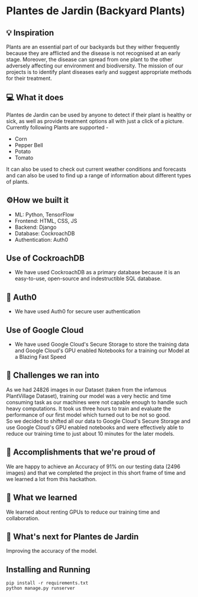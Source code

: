 # Plantes de Jardin (Backyard Plants)

## 💡 Inspiration

Plants are an essential part of our backyards but they wither frequently because they are afflicted and the disease is not recognised at an early stage. Moreover, the disease can spread from one plant to the other adversely affecting our environment and biodiversity. The mission of our projects is to identify plant diseases early and suggest appropriate methods for their treatment.

## 💻 What it does

Plantes de Jardin can be used by anyone to detect if their plant is healthy or sick, as well as provide treatment options all with just a click of a picture.<br>
Currently following Plants are supported -
- Corn
- Pepper Bell
- Potato
- Tomato

It can also be used to check out current weather conditions and forecasts and can also be used to find up a range of information about different types of plants.

## ⚙️How we built it
- ML: Python, TensorFlow
- Frontend: HTML, CSS, JS
- Backend: Django
- Database: CockroachDB
- Authentication: Auth0

## Use of CockroachDB

- We have used CockroachDB as a primary database because it is an easy-to-use, open-source and indestructible SQL database.

## 🔑 Auth0

- We have used Auth0 for secure user authentication

## Use of Google Cloud

- We have used Google Cloud's Secure Storage to store the training data and Google Cloud's GPU enabled Notebooks for a training our Model at a Blazing Fast Speed

## 🧠 Challenges we ran into

As we had 24826 images in our Dataset (taken from the infamous PlantVillage Dataset), training our model was a very hectic and time consuming task as our machines were not capable enough to handle such heavy computations. It took us three hours to train and evaluate the performance of our first model which turned out to be not so good. <br>
So we decided to shifted all our data to Google Cloud's Secure Storage and use Google Cloud's GPU enabled notebooks and were effectively able to reduce our training time to just about 10 minutes for the later models.

## 🏅 Accomplishments that we're proud of

We are happy to achieve an Accuracy of 91% on our testing data (2496 images) and that we completed the project in this short frame of time and we learned a lot from this hackathon.

## 📖 What we learned

We learned about renting GPUs to reduce our training time and collaboration.

## 🚀 What's next for Plantes de Jardin

Improving the accuracy of the model.

## Installing and Running
```
pip install -r requirements.txt
python manage.py runserver
```
